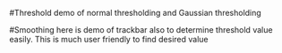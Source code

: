 #Threshold
  demo of normal thresholding and Gaussian thresholding
 
 
#Smoothing
  here is demo of trackbar also to determine threshold value easily. This is much user friendly to find desired value
